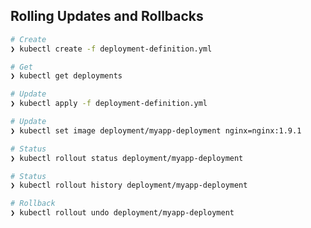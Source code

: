 ## Rolling Updates and Rollbacks


```Bash
# Create
❯ kubectl create -f deployment-definition.yml

# Get
❯ kubectl get deployments

# Update
❯ kubectl apply -f deployment-definition.yml

# Update
❯ kubectl set image deployment/myapp-deployment nginx=nginx:1.9.1

# Status
❯ kubectl rollout status deployment/myapp-deployment

# Status
❯ kubectl rollout history deployment/myapp-deployment

# Rollback
❯ kubectl rollout undo deployment/myapp-deployment
```


[//]: # (네 응용 프로그램을 업그레이드하는 방법을 알아보기 전에 배포 시 롤아웃과 버전 관리를 이해해보죠)

[//]: # (새로운 롤아웃은 새로운 배포 리비전즈를 생성합니다 리비전즈 원이라고 해보죠)

[//]: # (네 네 앞으로 앱이 업그레이드되면 컨테이너 버전이 새것으로 업데이트되면 새 롤아웃이 트리거되고)

[//]: # (새 배포 리뷰저가 생성됩니다 리비전즈 2라는 이름으로요)

[//]: # (네 배포에 일어난 변화를 추적할 수 있게 해주고 필요하다면 배포의 이전 버전으로 되돌릴 수 있게 해주죠)

[//]: # (네 이제 명령어 k벡틀:출시 상태를 실행해서 출시를 확인할 수 있습니다)

[//]: # (배포 이름과 함께요)

[//]: # (네 개정된 출격 기록과 역사를 확인하려면 큐벡틀 출격 기록 명령을 실행하고 배치)

[//]: # (이름을 입력하면 이 명령이 우리 배치 기록과 개정된 기록을 보여줄 겁니다 ⇲)

[//]: # (배포 전략에는 두 가지 유형이 있어요)

[//]: # (가령, 배포된 웹 응용 프로그램 인스턴스 복제본이 5개라고 치죠)

[//]: # (네 이걸 새로운 버전으로 업그레이드하는 한 가지 방법은 이것들을 모두 파괴하고 응용 프로그램 인스턴스의)

[//]: # (새로운 버전을 만드는 겁니다 실행 중인 5개의 인스턴스를 먼저 파괴한 다음 새 응용 프로그램 버전의)

[//]: # (새 인스턴스 5개를 배포한다는 뜻이죠)

[//]: # (네 이것의 문제는 예상하시겠지만 구 버전이 다운되고 새 버전이 업되기 전 기간)

[//]: # (동안 응용 프로그램은 다운되고 사용자에 접근이 불가능해요)

[//]: # (네 이 전략은 재생성 전략으로 알려져 있습니다 다행히 기본 배포 전략은 아니에요)

[//]: # (두 번째 전략은 한꺼번에 다 없애지 않는 거예요)

[//]: # (그 대신 구 버전을 내려서 하나씩 새 버전을 올리는 거죠)

[//]: # (이렇게 하면 앱이 다운되지 않고 업그레이드도 원활해지죠)

[//]: # (네 기억하세요 배포를 생성하는 동안 전략을 지정하지 않으면 롤 업데이트를 추정할 겁니다 )

[//]: # (롤 업데이트를 기본 배포 전략으로 사용한다는 거죠)

[//]: # (업그레이드 얘기를 했어요)

[//]: # (배치를 어떻게 업데이트하죠?)

[//]: # (업데이트요 업데이트라고 할 땐 다양한 걸 수도 있어요 응용 프로그램 버전을 업데이트하는 거죠)

[//]: # (사용된 docker 컨테이너 버전을 업데이트함으로써요)

[//]: # (라벨을 업데이트하거나 복제본 수를 업데이트하거나 기타 등등이요)

[//]: # (이미 배포 정의 파일이 있기 때문에 이 파일을 수정하기가 쉬워요)

[//]: # (필요한 수정을 하면 큐벡틀을 실행해 그 수정을 적용하는 명령을 적용해요)

[//]: # (새로운 출시 버전이 트리거되고 새로운 배포 리뷰가 생성되죠)

[//]: # (하지만 이 일을 할 다른 방법이 있어요)

[//]: # (네 kubectl 셋 이미지 명령을 이용해 응용 프로그램의 이미지를 업데이트할 수도 있습니다 하지만 기억하세요)

[//]: # (이런 식으로 하면 배포 정의 파일의 구성이 달라집니다 )

[//]: # (그러니 같은 정의 파일을 사용할 땐 조심해야 합니다 향후에 변경하려면요)

[//]: # (재생성과 롤링 업데이트 전략의 차이는 배포를 자세히 볼 때도 알 수 있죠)

[//]: # (네 k벡틀을 실행해 배포 명령을 설명하면 배포와 관련된 자세한 정보를 볼 수 있어요)

[//]: # (네 재생 전략을 언제 썼는지 알 수 있어요 이 자료에 따르면 원래 복제품은 처음엔 0으로 축소했다가 새 복제품은 5로 축소했어요)

[//]: # (그렇죠 하지만 롤링 업데이트 전략이 적용되면서 기존 복제품 세트를 하나씩 축소하고 새 복제품 세트도 동시에 축소했습니다 하나씩 말이죠)

[//]: # (배포가 업그레이드를 어떻게 수행하는지 살펴보죠 )

[//]: # (배포가 생성되면)

[//]: # (가령, 복제본 5개를 배포한다고 할 때 먼저 자동으로 복제본 세트를 생성합니다)

[//]: # (따라서 복제본 개수에 부합하는 포드 개수가 생성되죠)

[//]: # (네 응용 프로그램을 업그레이드할)

[//]: # (때 이전 슬라이드에서 봤듯이)

[//]: # (쿠버네테스 배포 개체가 후드 아래에 새 복제본 세트를 만들고)

[//]: # (컨테이너를 배포하기 시작해요 에어롤링을 따라 옛 복제본)

[//]: # (세트의 포드를 제거하는 동시에 ?)

[//]: # (네, 에어롤링이요 전략을 업데이트합니다)

[//]: # (네 이건 복제본 세트를 나열할 때 볼 수 있어요)

[//]: # (큐벡틀 복제본 가져오기 명령을 사용해서요 )

[//]: # (이건 발사대가 전혀 없는 예전 모형 세트이고 새 것은 5개만 있는 세트예요)

[//]: # (예를 들어 앱을 업그레이드하면 뭔가 잘못된 걸 알게 되죠)

[//]: # (업그레이드했던 새 버전에 문제가 있는 경우 업데이트를 롤백해야 합니다)

[//]: # (쿠버네티스 배포는 이전 리비전으로 롤백하게 해주죠)

[//]: # (변경된 것을 취소하려면 큐벡틀 롤아웃 취소 명령을 실행하고 배포 이름을 입력하세요)

[//]: # (새 복제품 세트의 배포는 새 복제품 세트의 포드를 파괴하고 옛날 복제품 세트의 예전 포드를 불러오죠 응용 프로그램은 옛날 형식으로 돌아가고요)

[//]: # (k벡틀 복제본 집합 명령 결과와 롤백 전과 후를 비교해보면 이 차이를 알 수 있어요)

[//]: # (롤백하기 전에 첫 번째 복제품 세트에는 포드 하나가 없었고 새 세트에는 다섯 개 있었어요 )

[//]: # (롤백이 끝난 후에는 이렇게 됐죠)

